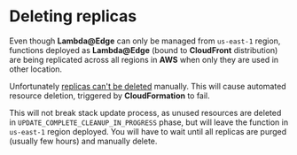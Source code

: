 <!---
# This file is part of the ChillDev-Lambda.
#
# @license http://mit-license.org/ The MIT license
# @copyright 2018 © by Rafał Wrzeszcz - Wrzasq.pl.
-->

# Deleting replicas

Even though **Lambda@Edge** can only be managed from `us-east-1` region, functions deployed as **Lambda@Edge** (bound
to **CloudFront** distribution) are being replicated across all regions in **AWS** when only they are used in other
location.

Unfortunately [replicas can't be deleted](https://docs.aws.amazon.com/AmazonCloudFront/latest/DeveloperGuide/lambda-edge-delete-replicas.html)
manually. This will cause automated resource deletion, triggered by **CloudFormation** to fail.

This will not break stack update process, as unused resources are deleted in `UPDATE_COMPLETE_CLEANUP_IN_PROGRESS`
phase, but will leave the function in `us-east-1` region deployed. You will have to wait until all replicas are purged
(usually few hours) and manually delete.
